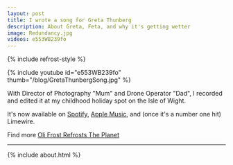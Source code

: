 ```yaml
---
layout: post
title: I wrote a song for Greta Thunberg
description: About Greta, Feta, and why it's getting wetter
image: Redundancy.jpg
videos: e553WB239fo
---
```


{% include refrost-style %}

{% include youtube id="e553WB239fo" thumb="/blog/GretaThunbergSong.jpg" %}

With Director of Photography "Mum" and Drone Operator "Dad", I recorded and edited it at my childhood holiday spot on the Isle of Wight.

It's now available on [Spotify](https://open.spotify.com/track/3WdqFO10RbW4dtrPMqXEiz?si=rjEW7GBvTAWY1q_GE4USfQ), [Apple Music](https://music.apple.com/us/album/the-greta-thunberg-song-single/1538647164), and (once it's a number one hit) Limewire.

Find more [Oli Frost Refrosts The Planet](/refrost)

---



{% include about.html %}
